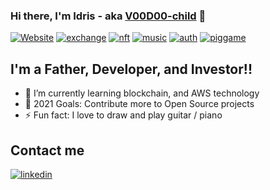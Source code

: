 ### Hi there, I'm Idris - aka [V00D00-child][website] 👋

[![Website](https://img.shields.io/website?label=idrisbowman.com&style=for-the-badge&url=https%3A%2F%2Fcodestackr.com)](https://idrisbowman.com)
[![exchange](https://img.shields.io/website?label=decentralized-exchange-live&style=for-the-badge&url=https%3A%2F%2Fcodestackr.com)](https://exchange.idrisbowman.com)
[![nft](https://img.shields.io/website?label=nft-art-gallery-live-kovan&style=for-the-badge&url=https%3A%2F%2Fcodestackr.com)](https://nft.idrisbowman.com)
[![music](https://img.shields.io/website?label=music-cheat-sheet-live&style=for-the-badge&url=https%3A%2F%2Fcodestackr.com)](https://music.idrisbowman.com)
[![auth](https://img.shields.io/website?label=blockchain-signature-verification-live-kovan&style=for-the-badge&url=https%3A%2F%2Fcodestackr.com)](https://auth.idrisbowman.com)
[![piggame](https://img.shields.io/website?label=pig-game-live&style=for-the-badge&url=https%3A%2F%2Fcodestackr.com)](https://v00d00-child.github.io/pigGame/)

## I'm a Father, Developer, and Investor!!

- 🌱 I’m currently learning blockchain, and AWS technology
- 🥅 2021 Goals: Contribute more to Open Source projects
- ⚡ Fun fact: I love to draw and play guitar / piano

## Contact me
[![linkedin](https://img.shields.io/badge/linkedin-connect-green)](https://www.linkedin.com/in/idris-bowman)

[website]: https://idrisbowman.com
[exchange]: https://exchange.idrisbowman.com
[nft]: https://nft.idrisbowman.com
[linkedin]: https://www.linkedin.com/in/idris-bowman
[music]: https://music.idrisbowman.com
[auth]: https://music.idrisbowman.com
[piggame]: https://v00d00-child.github.io/pigGame/


